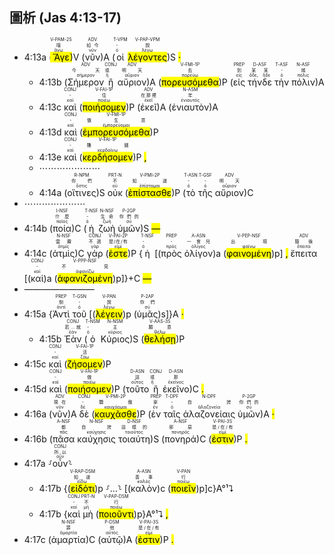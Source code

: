 ## 圖析 (Jas 4:13-17)

- 4:13a (<RUBY><ruby><ruby><mark class='verb'>Ἄγε</mark><rt>ἄγω</rt></ruby><rt>嗐</rt></ruby><rt>V-PAM-2S</rt></RUBY>)V (<RUBY><ruby><ruby>νῦν<rt>νῦν</rt></ruby><rt>如今</rt></ruby><rt>ADV</rt></RUBY>)A (<RUBY><ruby><ruby>οἱ<rt>ὀ</rt></ruby><rt>-</rt></ruby><rt>T-VPM</rt></RUBY> <RUBY><ruby><ruby><mark class='ptc'>λέγοντες</mark><rt>λέγω</rt></ruby><rt>說</rt></ruby><rt>V-PAP-VPM</rt></RUBY>)S <mark class='punctuation'>·</mark> 
	- 4:13b (<RUBY><ruby><ruby>Σήμερον<rt>σήμερον</rt></ruby><rt>今天</rt></ruby><rt>ADV</rt></RUBY> <RUBY><ruby><ruby>ἢ<rt>ἤ</rt></ruby><rt>或</rt></ruby><rt>CONJ</rt></RUBY> <RUBY><ruby><ruby>αὔριον<rt>αὔριον</rt></ruby><rt>明天</rt></ruby><rt>ADV</rt></RUBY>)A (<RUBY><ruby><ruby><mark class='verb'>πορευσόμεθα</mark><rt>πορεύω</rt></ruby><rt>去</rt></ruby><rt>V-FMI-1P</rt></RUBY>)P (<RUBY><ruby><ruby>εἰς<rt>εἰς</rt></ruby><rt>到</rt></ruby><rt>PREP</rt></RUBY> <RUBY><ruby><ruby>τήνδε<rt>ὅδε, ἥδε</rt></ruby><rt>某某</rt></ruby><rt>D-ASF</rt></RUBY> <RUBY><ruby><ruby>τὴν<rt>ὀ</rt></ruby><rt>-</rt></ruby><rt>T-ASF</rt></RUBY> <RUBY><ruby><ruby>πόλιν<rt>πόλις</rt></ruby><rt>城</rt></ruby><rt>N-ASF</rt></RUBY>)A
	- 4:13c <RUBY><ruby><ruby>καὶ<rt>καί</rt></ruby><rt>-</rt></ruby><rt>CONJ</rt></RUBY> (<RUBY><ruby><ruby><mark class='verb'>ποιήσομεν</mark><rt>ποιέω</rt></ruby><rt>住</rt></ruby><rt>V-FAI-1P</rt></RUBY>)P (<RUBY><ruby><ruby>ἐκεῖ<rt>ἐκεῖ</rt></ruby><rt>在那裡</rt></ruby><rt>ADV</rt></RUBY>)A (<RUBY><ruby><ruby>ἐνιαυτὸν<rt>ἐνιαυτός</rt></ruby><rt>年</rt></ruby><rt>N-ASM</rt></RUBY>)A
	- 4:13d <RUBY><ruby><ruby>καὶ<rt>καί</rt></ruby><rt>-</rt></ruby><rt>CONJ</rt></RUBY> (<RUBY><ruby><ruby><mark class='verb'>ἐμπορευσόμεθα</mark><rt>ἐμπορεύομαι</rt></ruby><rt>做生意</rt></ruby><rt>V-FMI-1P</rt></RUBY>)P
	- 4:13e <RUBY><ruby><ruby>καὶ<rt>καί</rt></ruby><rt>-</rt></ruby><rt>CONJ</rt></RUBY> (<RUBY><ruby><ruby><mark class='verb'>κερδήσομεν</mark><rt>κερδαίνω</rt></ruby><rt>賺錢</rt></ruby><rt>V-FAI-1P</rt></RUBY>)P <mark class='punctuation'>,</mark>
	- ⋯⋯⋯⋯⋯⋯⋯
	- 4:14a (<RUBY><ruby><ruby>οἵτινες<rt>ὅστις</rt></ruby><rt>你們</rt></ruby><rt>R-NPM</rt></RUBY>)S <RUBY><ruby><ruby>οὐκ<rt>οὐ</rt></ruby><rt>不</rt></ruby><rt>PRT-N</rt></RUBY> (<RUBY><ruby><ruby><mark class='verb'>ἐπίστασθε</mark><rt>ἐπίσταμαι</rt></ruby><rt>知道</rt></ruby><rt>V-PMI-2P</rt></RUBY>)P (<RUBY><ruby><ruby>τὸ<rt>ὀ</rt></ruby><rt>-</rt></ruby><rt>T-ASN</rt></RUBY> <RUBY><ruby><ruby>τῆς<rt>ὀ</rt></ruby><rt>-</rt></ruby><rt>T-GSF</rt></RUBY> <RUBY><ruby><ruby>αὔριον<rt>αὔριον</rt></ruby><rt>明天</rt></ruby><rt>ADV</rt></RUBY>)C 
- ⋯⋯⋯⋯⋯⋯⋯
- 4:14b (<RUBY><ruby><ruby>ποία<rt>ποῖος</rt></ruby><rt>什麼</rt></ruby><rt>I-NSF</rt></RUBY>)C (<RUBY><ruby><ruby>ἡ<rt>ὀ</rt></ruby><rt>-</rt></ruby><rt>T-NSF</rt></RUBY> <RUBY><ruby><ruby>ζωὴ<rt>ζωή</rt></ruby><rt>生命</rt></ruby><rt>N-NSF</rt></RUBY> <RUBY><ruby><ruby>ὑμῶν<rt>σύ</rt></ruby><rt>你們的</rt></ruby><rt>P-2GP</rt></RUBY>)S <mark class='punctuation'>—</mark> 
- 4:14c (<RUBY><ruby><ruby>ἀτμὶς<rt>ἀτμίς</rt></ruby><rt>雲霧</rt></ruby><rt>N-NSF</rt></RUBY>)C <RUBY><ruby><ruby>γάρ<rt>γάρ</rt></ruby><rt>不過</rt></ruby><rt>CONJ</rt></RUBY> (<RUBY><ruby><ruby><mark class='verb'>ἐστε</mark><rt>εἰμί</rt></ruby><rt>是/在/有</rt></ruby><rt>V-PAI-2P</rt></RUBY>)P {<RUBY><ruby><ruby>ἡ<rt>ὀ</rt></ruby><rt>-</rt></ruby><rt>T-NSF</rt></RUBY> [(<RUBY><ruby><ruby>πρὸς<rt>πρός</rt></ruby><rt>-</rt></ruby><rt>PREP</rt></RUBY> <RUBY><ruby><ruby>ὀλίγον<rt>ὀλίγος</rt></ruby><rt>一會兒</rt></ruby><rt>A-ASN</rt></RUBY>)a (<RUBY><ruby><ruby><mark class='ptc'>φαινομένη</mark><rt>φαίνω</rt></ruby><rt>出現</rt></ruby><rt>V-PEP-NSF</rt></RUBY>)p] <mark class='punctuation'>,</mark> <RUBY><ruby><ruby>ἔπειτα<rt>ἔπειτα</rt></ruby><rt>隨後</rt></ruby><rt>ADV</rt></RUBY> [(<RUBY><ruby><ruby>καὶ<rt>καί</rt></ruby><rt>-</rt></ruby><rt>CONJ</rt></RUBY>)a (<RUBY><ruby><ruby><mark class='ptc'>ἀφανιζομένη</mark><rt>ἀφανίζω</rt></ruby><rt>不見</rt></ruby><rt>V-PPP-NSF</rt></RUBY>)p]}+C <mark class='punctuation'>—</mark>
- ————————
- 4:15a {<RUBY><ruby><ruby>Ἀντὶ<rt>ἀντί</rt></ruby><rt>倒</rt></ruby><rt>PREP</rt></RUBY> <RUBY><ruby><ruby>τοῦ<rt>ὀ</rt></ruby><rt>-</rt></ruby><rt>T-GSN</rt></RUBY> [(<RUBY><ruby><ruby><mark class='inf'>λέγειν</mark><rt>λέγω</rt></ruby><rt>說</rt></ruby><rt>V-PAN</rt></RUBY>)p (<RUBY><ruby><ruby>ὑμᾶς<rt>σύ</rt></ruby><rt>你們</rt></ruby><rt>P-2AP</rt></RUBY>)s]}A <mark class='punctuation'>·</mark> 
	- 4:15b <RUBY><ruby><ruby>Ἐὰν<rt>ἐάν</rt></ruby><rt>若...就</rt></ruby><rt>CONJ</rt></RUBY> (<RUBY><ruby><ruby>ὁ<rt>ὀ</rt></ruby><rt>-</rt></ruby><rt>T-NSM</rt></RUBY> <RUBY><ruby><ruby>Κύριος<rt>κύριος</rt></ruby><rt>主</rt></ruby><rt>N-NSM</rt></RUBY>)S (<RUBY><ruby><ruby><mark class='verb'>θελήσῃ</mark><rt>θέλω</rt></ruby><rt>願意</rt></ruby><rt>V-AAS-3S</rt></RUBY>)P
- 4:15c <RUBY><ruby><ruby>καὶ<rt>καί</rt></ruby><rt>-</rt></ruby><rt>CONJ</rt></RUBY> (<RUBY><ruby><ruby><mark class='verb'>ζήσομεν</mark><rt>ζάω</rt></ruby><rt>活</rt></ruby><rt>V-FAI-1P</rt></RUBY>)P
- 4:15d <RUBY><ruby><ruby>καὶ<rt>καί</rt></ruby><rt>-</rt></ruby><rt>CONJ</rt></RUBY> (<RUBY><ruby><ruby><mark class='verb'>ποιήσομεν</mark><rt>ποιέω</rt></ruby><rt>做</rt></ruby><rt>V-FAI-1P</rt></RUBY>)P (<RUBY><ruby><ruby>τοῦτο<rt>οὗτος</rt></ruby><rt>這</rt></ruby><rt>D-ASN</rt></RUBY> <RUBY><ruby><ruby>ἢ<rt>ἤ</rt></ruby><rt>或</rt></ruby><rt>CONJ</rt></RUBY> <RUBY><ruby><ruby>ἐκεῖνο<rt>ἐκεῖνος</rt></ruby><rt>那</rt></ruby><rt>D-ASN</rt></RUBY>)C <mark class='punctuation'>.</mark>
- 4:16a (<RUBY><ruby><ruby>νῦν<rt>νῦν</rt></ruby><rt>現在</rt></ruby><rt>ADV</rt></RUBY>)A <RUBY><ruby><ruby>δὲ<rt>δέ</rt></ruby><rt>-</rt></ruby><rt>CONJ</rt></RUBY> (<RUBY><ruby><ruby><mark class='verb'>καυχᾶσθε</mark><rt>καυχάομαι</rt></ruby><rt>驕傲</rt></ruby><rt>V-PMI-2P</rt></RUBY>)P (<RUBY><ruby><ruby>ἐν<rt>ἐν</rt></ruby><rt>拿</rt></ruby><rt>PREP</rt></RUBY> <RUBY><ruby><ruby>ταῖς<rt>ὀ</rt></ruby><rt>-</rt></ruby><rt>T-DPF</rt></RUBY> <RUBY><ruby><ruby>ἀλαζονείαις<rt>ἀλαζονεία</rt></ruby><rt>自誇</rt></ruby><rt>N-DPF</rt></RUBY> <RUBY><ruby><ruby>ὑμῶν<rt>σύ</rt></ruby><rt>你們的</rt></ruby><rt>P-2GP</rt></RUBY>)A <mark class='punctuation'>·</mark> 
- 4:16b (<RUBY><ruby><ruby>πᾶσα<rt>πᾶς</rt></ruby><rt>都</rt></ruby><rt>A-NSF</rt></RUBY> <RUBY><ruby><ruby>καύχησις<rt>καύχησις</rt></ruby><rt>自誇</rt></ruby><rt>N-NSF</rt></RUBY> <RUBY><ruby><ruby>τοιαύτη<rt>τοιοῦτος</rt></ruby><rt>這樣的</rt></ruby><rt>D-NSF</rt></RUBY>)S (<RUBY><ruby><ruby>πονηρά<rt>πονηρός</rt></ruby><rt>邪惡</rt></ruby><rt>A-NSF</rt></RUBY>)C (<RUBY><ruby><ruby><mark class='verb'>ἐστιν</mark><rt>εἰμί</rt></ruby><rt>是/在/有</rt></ruby><rt>V-PAI-3S</rt></RUBY>)P <mark class='punctuation'>.</mark>
- 4:17a ⸉<RUBY><ruby><ruby>οὖν<rt>οὖν</rt></ruby><rt>所以</rt></ruby><rt>CONJ</rt></RUBY>⸊
	- 4:17b {(<RUBY><ruby><ruby><mark class='ptc'>εἰδότι</mark><rt>εἴδω</rt></ruby><rt>知道</rt></ruby><rt>V-RAP-DSM</rt></RUBY>)p ⸉...⸊ [(<RUBY><ruby><ruby>καλὸν<rt>καλός</rt></ruby><rt>善事</rt></ruby><rt>A-ASN</rt></RUBY>)c (<RUBY><ruby><ruby><mark class='inf'>ποιεῖν</mark><rt>ποιέω</rt></ruby><rt>行</rt></ruby><rt>V-PAN</rt></RUBY>)p]c}A°¹⮧ 
	- 4:17b {<RUBY><ruby><ruby>καὶ<rt>καί</rt></ruby><rt>-</rt></ruby><rt>CONJ</rt></RUBY> <RUBY><ruby><ruby>μὴ<rt>μή</rt></ruby><rt>不</rt></ruby><rt>PRT-N</rt></RUBY> (<RUBY><ruby><ruby><mark class='ptc'>ποιοῦντι</mark><rt>ποιέω</rt></ruby><rt>行</rt></ruby><rt>V-PAP-DSM</rt></RUBY>)p}A°¹⮧ <mark class='punctuation'>,</mark> 
- 4:17c (<RUBY><ruby><ruby>ἁμαρτία<rt>ἁμαρτία</rt></ruby><rt>罪</rt></ruby><rt>N-NSF</rt></RUBY>)C (<RUBY><ruby><ruby>αὐτῷ<rt>αὐτός</rt></ruby><rt>他</rt></ruby><rt>P-DSM</rt></RUBY>)A (<RUBY><ruby><ruby><mark class='verb'>ἐστιν</mark><rt>εἰμί</rt></ruby><rt>是/在/有</rt></ruby><rt>V-PAI-3S</rt></RUBY>)P <mark class='punctuation'>.</mark> 